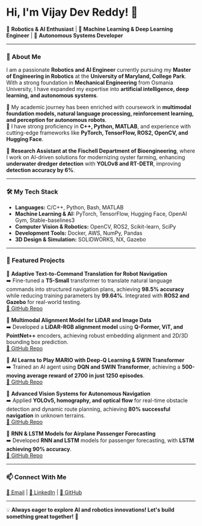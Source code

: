 # Hi, I'm Vijay Dev Reddy! 👋

🚀 **Robotics & AI Enthusiast** | 🤖 **Machine Learning & Deep Learning Engineer** | 🎯 **Autonomous Systems Developer**

---

### 🔬 About Me

I am a passionate **Robotics and AI Engineer** currently pursuing my **Master of Engineering in Robotics** at the **University of Maryland, College Park**. With a strong foundation in **Mechanical Engineering** from Osmania University, I have expanded my expertise into **artificial intelligence, deep learning, and autonomous systems**.

🔹 My academic journey has been enriched with coursework in **multimodal foundation models, natural language processing, reinforcement learning, and perception for autonomous robots**.  
🔹 I have strong proficiency in **C++, Python, MATLAB**, and experience with cutting-edge frameworks like **PyTorch, TensorFlow, ROS2, OpenCV, and Hugging Face**.

📍 **Research Assistant at the Fischell Department of Bioengineering**, where I work on AI-driven solutions for modernizing oyster farming, enhancing **underwater dredger detection** with **YOLOv8 and RT-DETR**, improving **detection accuracy by 6%**.

---

### 🛠️ My Tech Stack

- **Languages:** C/C++, Python, Bash, MATLAB  
- **Machine Learning & AI:** PyTorch, TensorFlow, Hugging Face, OpenAI Gym, Stable-baselines3  
- **Computer Vision & Robotics:** OpenCV, ROS2, Scikit-learn, SciPy  
- **Development Tools:** Docker, AWS, NumPy, Pandas  
- **3D Design & Simulation:** SOLIDWORKS, NX, Gazebo  

---

### 🚀 Featured Projects

📌 **Adaptive Text-to-Command Translation for Robot Navigation**  
➡️ Fine-tuned a **T5-Small** transformer to translate natural language commands into structured navigation plans, achieving **98.5% accuracy** while reducing training parameters by **99.64%**. Integrated with **ROS2 and Gazebo** for real-world testing.  
[🔗 GitHub Repo](https://github.com/suhasnagaraj99/NLP)

📌 **Multimodal Alignment Model for LiDAR and Image Data**  
➡️ Developed a **LiDAR-RGB alignment model** using **Q-Former, ViT, and PointNet++** encoders, achieving robust embedding alignment and 2D/3D bounding box prediction.  
[🔗 GitHub Repo](https://github.com/vijaydevmasters/Q-former)

📌 **AI Learns to Play MARIO with Deep-Q Learning & SWIN Transformer**  
➡️ Trained an AI agent using **DQN and SWIN Transformer**, achieving a **500-moving average reward of 2700 in just 1250 episodes**.  
[🔗 GitHub Repo](https://github.com/vijaydevmasters/MARIO_DDQN_SWIN)

📌 **Advanced Vision Systems for Autonomous Navigation**  
➡️ Applied **YOLOv5, homography, and optical flow** for real-time obstacle detection and dynamic route planning, achieving **80% successful navigation** in unknown terrains.  
[🔗 GitHub Repo](https://github.com/vijaydevmasters/autonomous_navigation_perception)

📌 **RNN & LSTM Models for Airplane Passenger Forecasting**  
➡️ Developed **RNN and LSTM** models for passenger forecasting, with **LSTM achieving 90% accuracy**.  
[🔗 GitHub Repo](https://github.com/vijaydevmasters/RNN_LSTM_Airline_passanger/tree/main)

---

### 📫 Connect With Me

[📧 Email](mailto:creddy@umd.edu) | [💼 LinkedIn](http://www.linkedin.com/in/vijay-chevireddi/) | [🐙 GitHub](https://github.com/vijaydevmasters)

---

💡 **Always eager to explore AI and robotics innovations! Let's build something great together!** 🚀

